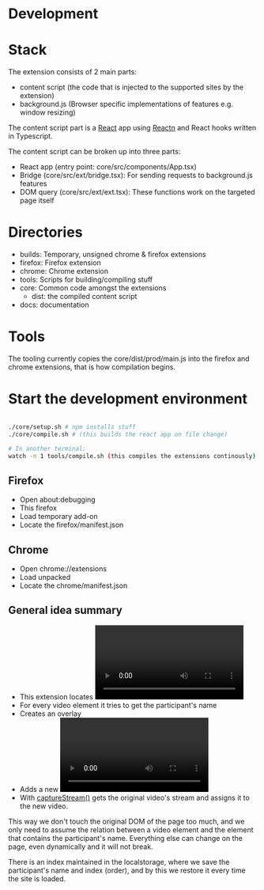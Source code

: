 # Development
# Stack
The extension consists of 2 main parts:
 * content script (the code that is injected to the supported sites by the extension)
 * background.js (Browser specific implementations of features e.g. window resizing)
 
The content script part is a [React](https://reactjs.org/) app using [Reactn](https://github.com/CharlesStover/reactn) and React hooks written in Typescript.

The content script can be broken up into three parts:
 * React app (entry point: core/src/components/App.tsx)
 * Bridge (core/src/ext/bridge.tsx): For sending requests to background.js features
 * DOM query (core/src/ext/ext.tsx): These functions work on the targeted page itself

# Directories
 * builds: Temporary, unsigned chrome & firefox extensions
 * firefox: Firefox extension
 * chrome: Chrome extension
 * tools: Scripts for building/compiling stuff
 * core: Common code amongst the extensions
    * dist: the compiled content script
 * docs: documentation
 

# Tools
The tooling currently copies the core/dist/prod/main.js into the firefox and chrome extensions, that is how compilation begins.

# Start the development environment
```bash

./core/setup.sh # npm installs stuff
./core/compile.sh # (this builds the react app on file change)

# In another terminal:
watch -n 1 tools/compile.sh (this compiles the extensions continously)
```
 
## Firefox
  - Open about:debugging 
  - This firefox
  - Load temporary add-on
  - Locate the firefox/manifest.json
  
## Chrome
 - Open chrome://extensions
 - Load unpacked
 - Locate the chrome/manifest.json
 
## General idea summary
 * This extension locates <video> elements on the page
 * For every video element it tries to get the participant's name
 * Creates an overlay
 * Adds a new <video> per participant
 * With [captureStream()](https://developer.mozilla.org/en-US/docs/Web/API/HTMLMediaElement/captureStream) gets the original video's stream and assigns it to the new video.
 
This way we don't touch the original DOM of the page too much, and we only need to assume the relation
between a video element and the element that contains the participant's name. 
Everything else can change on the page, even dynamically and it will not break.

There is an index maintained in the localstorage, where we save the participant's name and index (order),
and by this we restore it every time the site is loaded.


